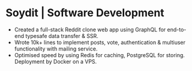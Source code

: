 # Soydit | Software Development
- Created a full-stack Reddit clone web app using GraphQL for end-to-end typesafe data transfer & SSR.
- Wrote 10k+ lines to implement posts, vote, authentication & multiuser functionality with mailing service.
- Optimised speed by using Redis for caching, PostgreSQL for storing. Deployment by Docker on a VPS.
